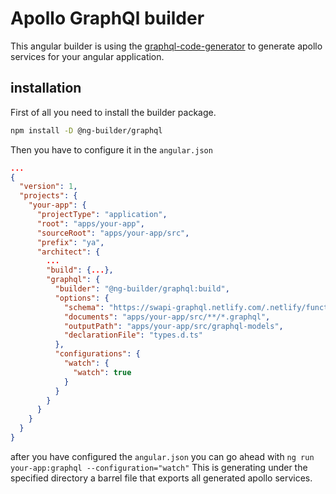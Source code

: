 # Apollo GraphQl builder

This angular builder is using the [graphql-code-generator](https://graphql-code-generator.com/) to generate apollo services for your angular application.

## installation

First of all you need to install the builder package.

```bash
npm install -D @ng-builder/graphql
```

Then you have to configure it in the `angular.json`

```json
...
{
  "version": 1,
  "projects": {
    "your-app": {
      "projectType": "application",
      "root": "apps/your-app",
      "sourceRoot": "apps/your-app/src",
      "prefix": "ya",
      "architect": {
        ...
        "build": {...},
        "graphql": {
          "builder": "@ng-builder/graphql:build",
          "options": {
            "schema": "https://swapi-graphql.netlify.com/.netlify/functions/index",
            "documents": "apps/your-app/src/**/*.graphql",
            "outputPath": "apps/your-app/src/graphql-models",
            "declarationFile": "types.d.ts"
          },
          "configurations": {
            "watch": {
              "watch": true
            }
          }
        }
      }
    }
  }
}
```

after you have configured the `angular.json` you can go ahead with `ng run your-app:graphql --configuration="watch"`
This is generating under the specified directory a barrel file that exports all generated apollo services.